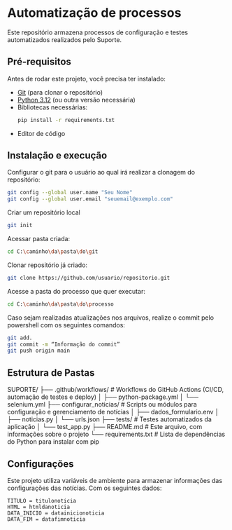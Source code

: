# **Automatização de processos**

Este repositório armazena processos de configuração e testes automatizados realizados pelo Suporte.


## Pré-requisitos

Antes de rodar este projeto, você precisa ter instalado:

- [Git](https://git-scm.com/) (para clonar o repositório)
- [Python 3.12](https://www.python.org/downloads/) (ou outra versão necessária)
- Bibliotecas necessárias:
  ```bash
  pip install -r requirements.txt
  ```
- Editor de código


## Instalação e execução

Configurar o git para o usuário ao qual irá realizar a clonagem do repositório:

```bash
git config --global user.name "Seu Nome"
git config --global user.email "seuemail@exemplo.com"
```

Criar um repositório local

```bash
git init
```

Acessar pasta criada:

```bash
cd C:\caminho\da\pasta\do\git
```

Clonar repositório já criado:

```bash
git clone https://github.com/usuario/repositorio.git
```


Acesse a pasta do processo que quer executar:

```bash
cd C:\caminho\da\pasta\do\processo
```


Caso sejam realizadas atualizações nos arquivos, realize o commit pelo powershell com os seguintes comandos:

```bash
git add.
git commit -m “Informação do commit”
git push origin main
```


## Estrutura de Pastas

SUPORTE/
├── .github/workflows/ # Workflows do GitHub Actions (CI/CD, automação de testes e deploy)
│ ├── python-package.yml
│ └── selenium.yml
├── configurar_noticias/ # Scripts ou módulos para configuração e gerenciamento de notícias
│ ├── dados_formulario.env
│ ├── noticias.py
│ └── urls.json
├── tests/ # Testes automatizados da aplicação
│ └── test_app.py
├── README.md # Este arquivo, com informações sobre o projeto
└── requirements.txt # Lista de dependências do Python para instalar com pip



## Configurações

Este projeto utiliza variáveis de ambiente para armazenar informações das configurações das notícias. Com os seguintes dados:

```env
TITULO = titulonoticia
HTML = htmldanoticia
DATA_INICIO = datainicionoticia
DATA_FIM = datafimnoticia
```




